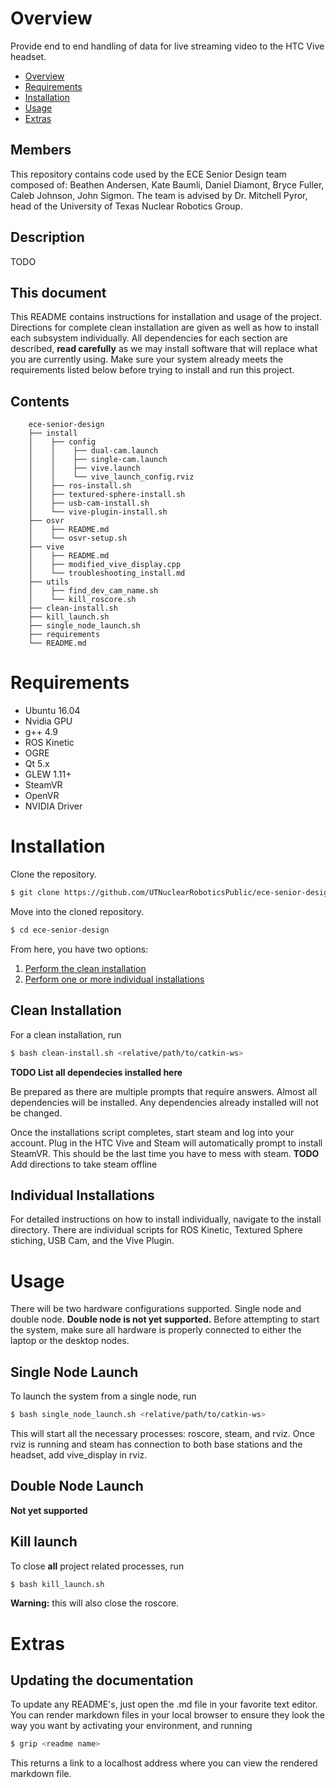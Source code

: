 
# Overview

Provide end to end handling of data for live streaming video to the HTC Vive headset.
* [Overview](#overview)
* [Requirements](#requirements)
* [Installation](#installation)
* [Usage](#usage)
* [Extras](#extras)

## Members

This repository contains code used by the ECE Senior Design team composed of: Beathen Andersen, Kate Baumli, Daniel Diamont, Bryce Fuller, Caleb Johnson, John Sigmon. The team is advised by Dr. Mitchell Pyror, head of the University of Texas Nuclear Robotics Group.

## Description

TODO

## This document

This README contains instructions for installation and usage of the project. Directions for complete clean installation are given as well as how to install each subsystem individually. All dependencies for each section are described, **read carefully** as we may install software that will replace what you are currently using. Make sure your system already meets the requirements listed below before trying to install and run this project.

## Contents

```tree
	ece-senior-design
	├── install
	│    ├── config
	│    │    ├── dual-cam.launch
	│    │    ├── single-cam.launch
	│    │    ├── vive.launch
	│    │    └── vive_launch_config.rviz
	│    ├── ros-install.sh
	│    ├── textured-sphere-install.sh
	│    ├── usb-cam-install.sh
	│    └── vive-plugin-install.sh
	├── osvr
	│    ├── README.md
	│    └── osvr-setup.sh
	├── vive
	│    ├── README.md
	│    ├── modified_vive_display.cpp
	│    └── troubleshooting_install.md
	├── utils
	│    ├── find_dev_cam_name.sh
	│    └── kill_roscore.sh
	├── clean-install.sh
	├── kill_launch.sh
	├── single_node_launch.sh
	├── requirements
	└── README.md
```

# Requirements

* Ubuntu 16.04
* Nvidia GPU
* g++ 4.9
* ROS Kinetic
* OGRE
* Qt 5.x
* GLEW 1.11+
* SteamVR
* OpenVR
* NVIDIA Driver

# Installation

Clone the repository.

```bash
$ git clone https://github.com/UTNuclearRoboticsPublic/ece-senior-design.git
```

Move into the cloned repository.

```bash
$ cd ece-senior-design
```

From here, you have two options:
1. [Perform the clean installation](#clean-installation)
2. [Perform one or more individual installations](#individual-installations)

## Clean Installation

For a clean installation, run

```bash
$ bash clean-install.sh <relative/path/to/catkin-ws>
```
**TODO List all dependecies installed here**

Be prepared as there are multiple prompts that require answers. Almost all dependencies will be installed. Any dependencies already installed will not be changed. 

Once the installations script completes, start steam and log into your account. Plug in the HTC Vive and Steam will automatically prompt to install SteamVR. This should be the last time you have to mess with steam. **TODO** Add directions to take steam offline

## Individual Installations

For detailed instructions on how to install individually, navigate to the install directory. There are individual scripts for ROS Kinetic, Textured Sphere stiching, USB Cam, and the Vive Plugin.

# Usage

There will be two hardware configurations supported. Single node and double node. **Double node is not yet supported.** Before attempting to start the system, make sure all hardware is properly connected to either the laptop or the desktop nodes.

## Single Node Launch

To launch the system from a single node, run
```bash
$ bash single_node_launch.sh <relative/path/to/catkin-ws>
```
This will start all the necessary processes: roscore, steam, and rviz. Once rviz is running and steam has connection to both base stations and the headset, add vive_display in rviz.

## Double Node Launch

**Not yet supported**

## Kill launch

To close **all** project related processes, run

```bash
$ bash kill_launch.sh
```

**Warning:** this will also close the roscore. 

# Extras

## Updating the documentation

To update any README's, just open the .md file in your favorite text editor. You can render markdown files in your local browser to ensure they look the way you want by activating your environment, and running

```bash
$ grip <readme name>
```

This returns a link to a localhost address where you can view the rendered markdown file.